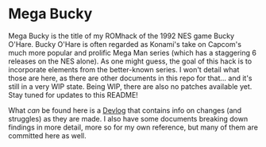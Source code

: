 # Mega Bucky

Mega Bucky is the title of my ROMhack of the 1992 NES game Bucky O'Hare. Bucky O'Hare is often regarded as Konami's take on Capcom's much more popular and prolific Mega Man series (which has a staggering 6 releases on the NES alone). As one might guess, the goal of this hack is to incorporate elements from the better-known series. I won't detail what those are here, as there are other documents in this repo for that... and it's still in a very WIP state. Being WIP, there are also no patches available yet. Stay tuned for updates to this README!

What _can_ be found here is a [Devlog](./Devlog.md) that contains info on changes (and struggles) as they are made. I also have some documents breaking down findings in more detail, more so for my own reference, but many of them are committed here as well.